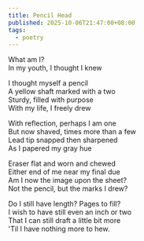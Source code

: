 ```yaml
---
title: Pencil Head
published: 2025-10-06T21:47:00+08:00
tags:
  - poetry
---
```


What am I?\
In my youth, I thought I knew

I thought myself a pencil\
A yellow shaft marked with a two\
Sturdy, filled with purpose\
With my life, I freely drew

With reflection, perhaps I am one\
But now shaved, times more than a few\
Lead tip snapped then sharpened\
As I papered my gray hue

Eraser flat and worn and chewed\
Either end of me near my final due\
Am I now the image upon the sheet?\
Not the pencil, but the marks I drew?

Do I still have length? Pages to fill?\
I wish to have still even an inch or two\
That I can still draft a little bit more\
'Til I have nothing more to hew.

